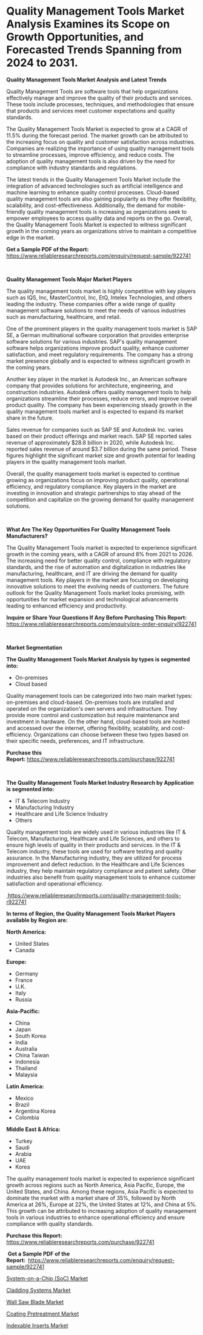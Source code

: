 <p><h1>Quality Management Tools Market Analysis Examines its Scope on Growth Opportunities, and Forecasted Trends Spanning from 2024 to 2031.</h1></p><p><strong>Quality Management Tools Market Analysis and Latest Trends</strong></p>
<p><p>Quality Management Tools are software tools that help organizations effectively manage and improve the quality of their products and services. These tools include processes, techniques, and methodologies that ensure that products and services meet customer expectations and quality standards.</p><p>The Quality Management Tools Market is expected to grow at a CAGR of 11.5% during the forecast period. The market growth can be attributed to the increasing focus on quality and customer satisfaction across industries. Companies are realizing the importance of using quality management tools to streamline processes, improve efficiency, and reduce costs. The adoption of quality management tools is also driven by the need for compliance with industry standards and regulations.</p><p>The latest trends in the Quality Management Tools Market include the integration of advanced technologies such as artificial intelligence and machine learning to enhance quality control processes. Cloud-based quality management tools are also gaining popularity as they offer flexibility, scalability, and cost-effectiveness. Additionally, the demand for mobile-friendly quality management tools is increasing as organizations seek to empower employees to access quality data and reports on the go. Overall, the Quality Management Tools Market is expected to witness significant growth in the coming years as organizations strive to maintain a competitive edge in the market.</p></p>
<p><strong>Get a Sample PDF of the Report:&nbsp;</strong> <a href="https://www.reliableresearchreports.com/enquiry/request-sample/922741">https://www.reliableresearchreports.com/enquiry/request-sample/922741</a></p>
<p>&nbsp;</p>
<p><strong>Quality Management Tools Major Market Players</strong></p>
<p><p>The quality management tools market is highly competitive with key players such as IQS, Inc, MasterControl, Inc, EtQ, Intelex Technologies, and others leading the industry. These companies offer a wide range of quality management software solutions to meet the needs of various industries such as manufacturing, healthcare, and retail.</p><p>One of the prominent players in the quality management tools market is SAP SE, a German multinational software corporation that provides enterprise software solutions for various industries. SAP's quality management software helps organizations improve product quality, enhance customer satisfaction, and meet regulatory requirements. The company has a strong market presence globally and is expected to witness significant growth in the coming years.</p><p>Another key player in the market is Autodesk Inc., an American software company that provides solutions for architecture, engineering, and construction industries. Autodesk offers quality management tools to help organizations streamline their processes, reduce errors, and improve overall product quality. The company has been experiencing steady growth in the quality management tools market and is expected to expand its market share in the future.</p><p>Sales revenue for companies such as SAP SE and Autodesk Inc. varies based on their product offerings and market reach. SAP SE reported sales revenue of approximately $28.8 billion in 2020, while Autodesk Inc. reported sales revenue of around $3.7 billion during the same period. These figures highlight the significant market size and growth potential for leading players in the quality management tools market.</p><p>Overall, the quality management tools market is expected to continue growing as organizations focus on improving product quality, operational efficiency, and regulatory compliance. Key players in the market are investing in innovation and strategic partnerships to stay ahead of the competition and capitalize on the growing demand for quality management solutions.</p></p>
<p>&nbsp;</p>
<p><strong>What Are The Key Opportunities For Quality Management Tools Manufacturers?</strong></p>
<p><p>The Quality Management Tools market is expected to experience significant growth in the coming years, with a CAGR of around 8% from 2021 to 2026. The increasing need for better quality control, compliance with regulatory standards, and the rise of automation and digitalization in industries like manufacturing, healthcare, and IT are driving the demand for quality management tools. Key players in the market are focusing on developing innovative solutions to meet the evolving needs of customers. The future outlook for the Quality Management Tools market looks promising, with opportunities for market expansion and technological advancements leading to enhanced efficiency and productivity.</p></p>
<p><strong>Inquire or Share Your Questions If Any Before Purchasing This Report:</strong> <a href="https://www.reliableresearchreports.com/enquiry/pre-order-enquiry/922741">https://www.reliableresearchreports.com/enquiry/pre-order-enquiry/922741</a></p>
<p>&nbsp;</p>
<p><strong>Market Segmentation</strong></p>
<p><strong>The Quality Management Tools Market Analysis by types is segmented into:</strong></p>
<p><ul><li>On-premises</li><li>Cloud based</li></ul></p>
<p><p>Quality management tools can be categorized into two main market types: on-premises and cloud-based. On-premises tools are installed and operated on the organization's own servers and infrastructure. They provide more control and customization but require maintenance and investment in hardware. On the other hand, cloud-based tools are hosted and accessed over the internet, offering flexibility, scalability, and cost-efficiency. Organizations can choose between these two types based on their specific needs, preferences, and IT infrastructure.</p></p>
<p><strong>Purchase this Report:&nbsp;</strong><a href="https://www.reliableresearchreports.com/purchase/922741">https://www.reliableresearchreports.com/purchase/922741</a></p>
<p>&nbsp;</p>
<p><strong>The Quality Management Tools Market Industry Research by Application is segmented into:</strong></p>
<p><ul><li>IT & Telecom Industry</li><li>Manufacturing Industry</li><li>Healthcare and Life Science Industry</li><li>Others</li></ul></p>
<p><p>Quality management tools are widely used in various industries like IT & Telecom, Manufacturing, Healthcare and Life Sciences, and others to ensure high levels of quality in their products and services. In the IT & Telecom industry, these tools are used for software testing and quality assurance. In the Manufacturing industry, they are utilized for process improvement and defect reduction. In the Healthcare and Life Sciences industry, they help maintain regulatory compliance and patient safety. Other industries also benefit from quality management tools to enhance customer satisfaction and operational efficiency.</p></p>
<p><a href="https://www.reliableresearchreports.com/quality-management-tools-r922741">&nbsp;https://www.reliableresearchreports.com/quality-management-tools-r922741</a></p>
<p><strong>In terms of Region, the Quality Management Tools Market Players available by Region are:</strong></p>
<p>
    <p> <strong> North America: </strong>
        <ul>
            <li>United States</li>
            <li>Canada</li>
        </ul>
        </p> 
    <p> <strong> Europe: </strong>
        <ul>
            <li>Germany</li>
            <li>France</li>
            <li>U.K.</li>
            <li>Italy</li>
            <li>Russia</li>
        </ul>
        </p> 
    <p> <strong> Asia-Pacific: </strong>
        <ul>
            <li>China</li>
            <li>Japan</li>
            <li>South Korea</li>
            <li>India</li>
            <li>Australia</li>
            <li>China Taiwan</li>
            <li>Indonesia</li>
            <li>Thailand</li>
            <li>Malaysia</li>
        </ul>
        </p> 
    <p> <strong> Latin America: </strong>
        <ul>
            <li>Mexico</li>
            <li>Brazil</li>
            <li>Argentina Korea</li>
            <li>Colombia</li>
        </ul>
        </p> 
    <p> <strong> Middle East & Africa: </strong>
        <ul>
            <li>Turkey</li>
            <li>Saudi</li>
            <li>Arabia</li>
            <li>UAE</li>
            <li>Korea</li>
        </ul>
    </p>
    </p>
<p><p>The quality management tools market is expected to experience significant growth across regions such as North America, Asia Pacific, Europe, the United States, and China. Among these regions, Asia Pacific is expected to dominate the market with a market share of 35%, followed by North America at 26%, Europe at 22%, the United States at 12%, and China at 5%. This growth can be attributed to increasing adoption of quality management tools in various industries to enhance operational efficiency and ensure compliance with quality standards.</p></p>
<p><strong>Purchase this Report: </strong><a href="https://www.reliableresearchreports.com/purchase/922741">https://www.reliableresearchreports.com/purchase/922741</a></p>
<p>&nbsp;<strong>Get a Sample PDF of the Report:&nbsp;&nbsp;</strong><a href="https://www.reliableresearchreports.com/enquiry/request-sample/922741">https://www.reliableresearchreports.com/enquiry/request-sample/922741</a></p>
<p><strong></strong></p>
<p><p><a href="https://www.linkedin.com/pulse/global-system-on-a-chip-soc-market-status-2024-2031-forecast-g4hzf?trackingId=nHbO3guaSKuTF93IPT30eg%3D%3D">System-on-a-Chip (SoC) Market</a></p><p><a href="https://github.com/AutumnBerge/Market-Research-Report-List-1/blob/main/cladding-systems-market.md">Cladding Systems Market</a></p><p><a href="https://medium.com/@javooyce546456/emerging-trends-in-wall-saw-blade-market-global-outlook-and-future-prospects-from-2024-2031-84746f454c9f">Wall Saw Blade Market</a></p><p><a href="https://github.com/ashepherd82/Market-Research-Report-List-5/blob/main/coating-pretreatment-market.md">Coating Pretreatment Market</a></p><p><a href="https://www.linkedin.com/pulse/strategic-insights-global-indexable-inserts-market-trends-2024-ae6yf?trackingId=YaljzVhUSlamqnRpjLk4zg%3D%3D">Indexable Inserts Market</a></p></p>